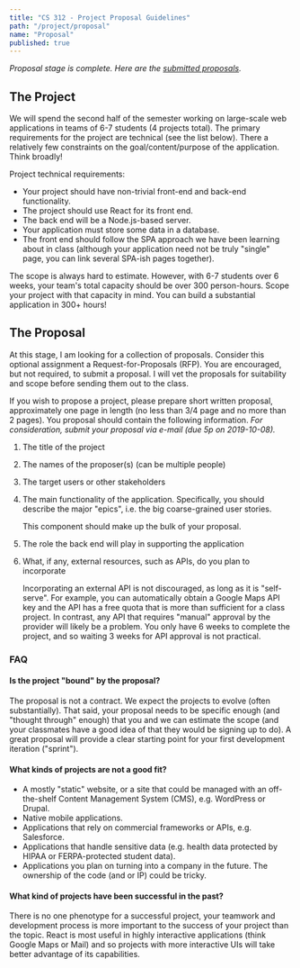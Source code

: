 ```yaml
---
title: "CS 312 - Project Proposal Guidelines"
path: "/project/proposal"
name: "Proposal"
published: true
---
```



*Proposal stage is complete. Here are the [submitted proposals](proposals_2019.pdf).*

## The Project

We will spend the second half of the semester working on large-scale web applications in teams of 6-7 students (4 projects total). The primary requirements for the project are technical (see the list below). There a relatively few constraints on the goal/content/purpose of the application. Think broadly!

Project technical requirements:

* Your project should have non-trivial front-end and back-end functionality.
* The project should use React for its front end.
* The back end will be a Node.js-based server.
* Your application must store some data in a database.
* The front end should follow the SPA approach we have been learning about in class (although your application need not be truly "single" page, you can link several SPA-ish pages together).

The scope is always hard to estimate. However, with 6-7 students over 6 weeks,
your team's total capacity should be over 300 person-hours. Scope your
project with that capacity in mind. You can build a substantial application in
300+ hours! 

## The Proposal

At this stage, I am looking for a collection of proposals. Consider this
optional assignment a Request-for-Proposals (RFP). You are encouraged, but not
required, to submit a proposal. I will vet the proposals for suitability and
scope before sending them out to the class.

If you wish to propose a project, please prepare short written proposal,
approximately one page in length (no less than 3/4 page and no more than 2
pages). You proposal should contain the following information. *For
consideration, submit your proposal via e-mail
(due 5p on 2019-10-08).*

1. The title of the project
1. The names of the proposer(s) (can be multiple people)
1. The target users or other stakeholders
1. The main functionality of the application. Specifically, you should describe the major "epics", i.e. the big coarse-grained user stories.

   This component should make up the bulk of your proposal.

1. The role the back end will play in supporting the application
1. What, if any, external resources, such as APIs, do you plan to incorporate

    Incorporating an external API is not discouraged, as long as it is
    "self-serve". For example, you can automatically obtain a Google Maps API
    key and the API has a free quota that is more than sufficient for a class
    project. In contrast, any API that requires "manual" approval by the
    provider will likely be a problem. You only have 6 weeks to complete the
    project, and so waiting 3 weeks for API approval is not practical.


### FAQ

#### Is the project "bound" by the proposal? 

The proposal is not a contract. We expect the projects to evolve (often
substantially). That said, your proposal needs to be specific enough (and
"thought through" enough) that you and we can estimate the scope (and your
classmates have a good idea of that they would be signing up to do). A great
proposal will provide a clear starting point for your first development
iteration ("sprint").

#### What kinds of projects are not a good fit?

<!-- 
Adapted from http://cs169.saas-class.org/faq/external-customer
 -->

* A mostly "static" website, or a site that could be managed with an off-the-shelf Content Management System (CMS), e.g. WordPress or Drupal.
* Native mobile applications.
* Applications that rely on commercial frameworks or APIs, e.g. Salesforce.
* Applications that handle sensitive data (e.g. health data protected by HIPAA or FERPA-protected student data).
* Applications you plan on turning into a company in the future. The ownership of the code (and or IP) could be tricky.

#### What kind of projects have been successful in the past?

There is no one phenotype for a successful project, your teamwork and development process is more important to the success of your project than the topic. React is most useful in highly interactive applications (think Google Maps or Mail) and so projects with more interactive UIs will take better advantage of its capabilities.